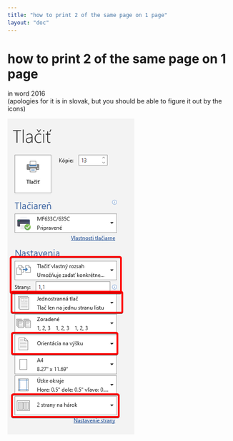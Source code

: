 ```yaml
---
title: "how to print 2 of the same page on 1 page"
layout: "doc"
---
```

# how to print 2 of the same page on 1 page

in word 2016  
(apologies for it is in slovak, but you should be able to figure it out by the icons)  
  
![print](/how_to_print_2_of_the_same_page_on_1_page.png)  